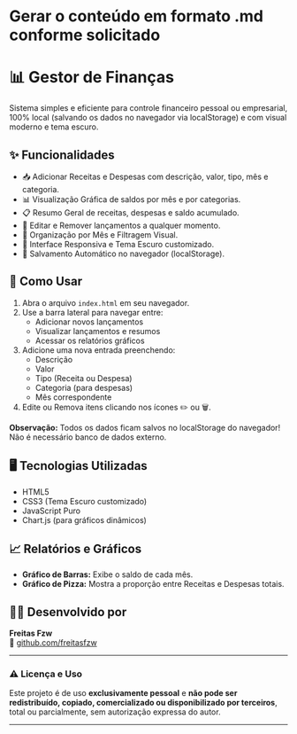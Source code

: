 # Gerar o conteúdo em formato .md conforme solicitado
# 📊 Gestor de Finanças
Sistema simples e eficiente para controle financeiro pessoal ou empresarial, 100% local (salvando os dados no navegador via localStorage) e com visual moderno e tema escuro.

## ✨ Funcionalidades
- 📥 Adicionar Receitas e Despesas com descrição, valor, tipo, mês e categoria.
- 📊 Visualização Gráfica de saldos por mês e por categorias.
- 📋 Resumo Geral de receitas, despesas e saldo acumulado.
- 🧹 Editar e Remover lançamentos a qualquer momento.
- 📅 Organização por Mês e Filtragem Visual.
- 🎨 Interface Responsiva e Tema Escuro customizado.
- 🧠 Salvamento Automático no navegador (localStorage).

## 🚀 Como Usar
1. Abra o arquivo `index.html` em seu navegador.
2. Use a barra lateral para navegar entre:
   - Adicionar novos lançamentos
   - Visualizar lançamentos e resumos
   - Acessar os relatórios gráficos
3. Adicione uma nova entrada preenchendo:
   - Descrição
   - Valor
   - Tipo (Receita ou Despesa)
   - Categoria (para despesas)
   - Mês correspondente
4. Edite ou Remova itens clicando nos ícones ✏️ ou 🗑️.

**Observação:** Todos os dados ficam salvos no localStorage do navegador! Não é necessário banco de dados externo.

## 🖥️ Tecnologias Utilizadas
- HTML5
- CSS3 (Tema Escuro customizado)
- JavaScript Puro
- Chart.js (para gráficos dinâmicos)

## 📈 Relatórios e Gráficos
- **Gráfico de Barras:** Exibe o saldo de cada mês.
- **Gráfico de Pizza:** Mostra a proporção entre Receitas e Despesas totais.


## 🧑‍💻 Desenvolvido por

**Freitas Fzw**  
🔗 [github.com/freitasfzw](https://github.com/freitasfzw)

---

### ⚠️ Licença e Uso

Este projeto é de uso **exclusivamente pessoal** e **não pode ser redistribuído, copiado, comercializado ou disponibilizado por terceiros**, total ou parcialmente, sem autorização expressa do autor.

---
